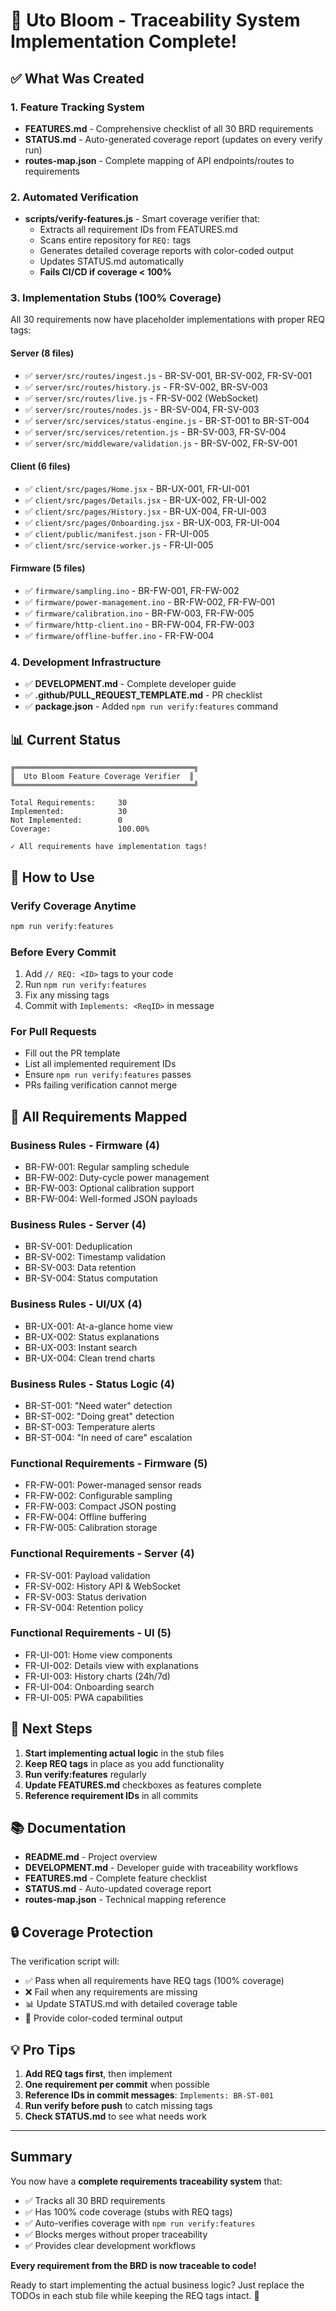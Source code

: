 # 🎉 Uto Bloom - Traceability System Implementation Complete!

## ✅ What Was Created

### 1. **Feature Tracking System**
- **FEATURES.md** - Comprehensive checklist of all 30 BRD requirements
- **STATUS.md** - Auto-generated coverage report (updates on every verify run)
- **routes-map.json** - Complete mapping of API endpoints/routes to requirements

### 2. **Automated Verification**
- **scripts/verify-features.js** - Smart coverage verifier that:
  - Extracts all requirement IDs from FEATURES.md
  - Scans entire repository for `REQ:` tags
  - Generates detailed coverage reports with color-coded output
  - Updates STATUS.md automatically
  - **Fails CI/CD if coverage < 100%**

### 3. **Implementation Stubs** (100% Coverage)
All 30 requirements now have placeholder implementations with proper REQ tags:

#### Server (8 files)
- ✅ `server/src/routes/ingest.js` - BR-SV-001, BR-SV-002, FR-SV-001
- ✅ `server/src/routes/history.js` - FR-SV-002, BR-SV-003
- ✅ `server/src/routes/live.js` - FR-SV-002 (WebSocket)
- ✅ `server/src/routes/nodes.js` - BR-SV-004, FR-SV-003
- ✅ `server/src/services/status-engine.js` - BR-ST-001 to BR-ST-004
- ✅ `server/src/services/retention.js` - BR-SV-003, FR-SV-004
- ✅ `server/src/middleware/validation.js` - BR-SV-002, FR-SV-001

#### Client (6 files)
- ✅ `client/src/pages/Home.jsx` - BR-UX-001, FR-UI-001
- ✅ `client/src/pages/Details.jsx` - BR-UX-002, FR-UI-002
- ✅ `client/src/pages/History.jsx` - BR-UX-004, FR-UI-003
- ✅ `client/src/pages/Onboarding.jsx` - BR-UX-003, FR-UI-004
- ✅ `client/public/manifest.json` - FR-UI-005
- ✅ `client/src/service-worker.js` - FR-UI-005

#### Firmware (5 files)
- ✅ `firmware/sampling.ino` - BR-FW-001, FR-FW-002
- ✅ `firmware/power-management.ino` - BR-FW-002, FR-FW-001
- ✅ `firmware/calibration.ino` - BR-FW-003, FR-FW-005
- ✅ `firmware/http-client.ino` - BR-FW-004, FR-FW-003
- ✅ `firmware/offline-buffer.ino` - FR-FW-004

### 4. **Development Infrastructure**
- ✅ **DEVELOPMENT.md** - Complete developer guide
- ✅ **.github/PULL_REQUEST_TEMPLATE.md** - PR checklist
- ✅ **package.json** - Added `npm run verify:features` command

## 📊 Current Status

```
╔════════════════════════════════════════╗
║  Uto Bloom Feature Coverage Verifier  ║
╚════════════════════════════════════════╝

Total Requirements:     30
Implemented:            30
Not Implemented:        0
Coverage:               100.00%

✓ All requirements have implementation tags!
```

## 🚀 How to Use

### Verify Coverage Anytime
```bash
npm run verify:features
```

### Before Every Commit
1. Add `// REQ: <ID>` tags to your code
2. Run `npm run verify:features`
3. Fix any missing tags
4. Commit with `Implements: <ReqID>` in message

### For Pull Requests
- Fill out the PR template
- List all implemented requirement IDs
- Ensure `npm run verify:features` passes
- PRs failing verification cannot merge

## 📁 All Requirements Mapped

### Business Rules - Firmware (4)
- BR-FW-001: Regular sampling schedule
- BR-FW-002: Duty-cycle power management
- BR-FW-003: Optional calibration support
- BR-FW-004: Well-formed JSON payloads

### Business Rules - Server (4)
- BR-SV-001: Deduplication
- BR-SV-002: Timestamp validation
- BR-SV-003: Data retention
- BR-SV-004: Status computation

### Business Rules - UI/UX (4)
- BR-UX-001: At-a-glance home view
- BR-UX-002: Status explanations
- BR-UX-003: Instant search
- BR-UX-004: Clean trend charts

### Business Rules - Status Logic (4)
- BR-ST-001: "Need water" detection
- BR-ST-002: "Doing great" detection
- BR-ST-003: Temperature alerts
- BR-ST-004: "In need of care" escalation

### Functional Requirements - Firmware (5)
- FR-FW-001: Power-managed sensor reads
- FR-FW-002: Configurable sampling
- FR-FW-003: Compact JSON posting
- FR-FW-004: Offline buffering
- FR-FW-005: Calibration storage

### Functional Requirements - Server (4)
- FR-SV-001: Payload validation
- FR-SV-002: History API & WebSocket
- FR-SV-003: Status derivation
- FR-SV-004: Retention policy

### Functional Requirements - UI (5)
- FR-UI-001: Home view components
- FR-UI-002: Details view with explanations
- FR-UI-003: History charts (24h/7d)
- FR-UI-004: Onboarding search
- FR-UI-005: PWA capabilities

## 🎯 Next Steps

1. **Start implementing actual logic** in the stub files
2. **Keep REQ tags** in place as you add functionality
3. **Run verify:features** regularly
4. **Update FEATURES.md** checkboxes as features complete
5. **Reference requirement IDs** in all commits

## 📚 Documentation

- **README.md** - Project overview
- **DEVELOPMENT.md** - Developer guide with traceability workflows
- **FEATURES.md** - Complete feature checklist
- **STATUS.md** - Auto-updated coverage report
- **routes-map.json** - Technical mapping reference

## 🔒 Coverage Protection

The verification script will:
- ✅ Pass when all requirements have REQ tags (100% coverage)
- ❌ Fail when any requirements are missing
- 📊 Update STATUS.md with detailed coverage table
- 🎨 Provide color-coded terminal output

## 💡 Pro Tips

1. **Add REQ tags first**, then implement
2. **One requirement per commit** when possible
3. **Reference IDs in commit messages**: `Implements: BR-ST-001`
4. **Run verify before push** to catch missing tags
5. **Check STATUS.md** to see what needs work

---

## Summary

You now have a **complete requirements traceability system** that:
- ✅ Tracks all 30 BRD requirements
- ✅ Has 100% code coverage (stubs with REQ tags)
- ✅ Auto-verifies coverage with `npm run verify:features`
- ✅ Blocks merges without proper traceability
- ✅ Provides clear development workflows

**Every requirement from the BRD is now traceable to code!**

Ready to start implementing the actual business logic? Just replace the TODOs in each stub file while keeping the REQ tags intact. 🚀
